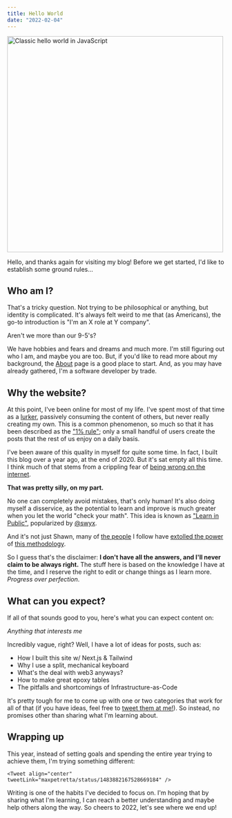```yaml
---
title: Hello World
date: "2022-02-04"
---
```


<img src="/images/hello.png" alt="Classic hello world in JavaScript" width="500" class="mx-auto">

Hello, and thanks again for visiting my blog! Before we get started, I'd like to establish some ground rules...

## Who am I?

That's a tricky question. Not trying to be philosophical or anything, but identity is complicated. It's always felt weird to me that (as Americans), the go-to introduction is "I'm an X role at Y company".

Aren't we more than our 9-5's?

We have hobbies and fears and dreams and much more. I'm still figuring out who I am, and maybe you are too. But, if you'd like to read more about my background, the [About](/) page is a good place to start. And, as you may have already gathered, I'm a software developer by trade.

## Why the website?

At this point, I've been online for most of my life. I've spent most of that time as a [lurker](https://en.wikipedia.org/wiki/Lurker), passively consuming the content of others, but never really creating my own. This is a common phenomenon, so much so that it has been described as the ["1% rule"](<https://en.wikipedia.org/wiki/1%25_rule_(Internet_culture)>); only a small handful of users create the posts that the rest of us enjoy on a daily basis.

I've been aware of this quality in myself for quite some time. In fact, I built this blog over a year ago, at the end of 2020. But it's sat empty all this time. I think much of that stems from a crippling fear of [being wrong on the internet](https://xkcd.com/386/).

**That was pretty silly, on my part.**

No one can completely avoid mistakes, that's only human! It's also doing myself a disservice, as the potential to learn and improve is much greater when you let the world "check your math". This idea is known as ["Learn in Public"](https://www.swyx.io/learn-in-public/), popularized by [@swyx](https://twitter.com/swyx).

And it's not just Shawn, many of [the people](https://twitter.com/Stammy/status/1393217964841787397) I follow have [extolled the power](https://www.fabrizio.so/notes/grow-on-twitter) of [this methodology](https://twitter.com/SimonHoiberg/status/1452218476807000067).

So I guess that's the disclaimer: **I don't have all the answers, and I'll never claim to be always right.** The stuff here is based on the knowledge I have at the time, and I reserve the right to edit or change things as I learn more. _Progress over perfection_.

## What can you expect?

If all of that sounds good to you, here's what you can expect content on:

_Anything that interests me_

Incredibly vague, right? Well, I have a lot of ideas for posts, such as:

- How I built this site w/ Next.js & Tailwind
- Why I use a split, mechanical keyboard
- What's the deal with web3 anyways?
- How to make great epoxy tables
- The pitfalls and shortcomings of Infrastructure-as-Code

It's pretty tough for me to come up with one or two categories that work for all of that (if you have ideas, feel free to [tweet them at me!](https://twitter.com/maxpetretta)). So instead, no promises other than sharing what I'm learning about.

## Wrapping up

This year, instead of setting goals and spending the entire year trying to achieve them, I'm trying something different:

```
<Tweet align="center" tweetLink="maxpetretta/status/1483882167528669184" />
```

Writing is one of the habits I've decided to focus on. I'm hoping that by sharing what I'm learning, I can reach a better understanding and maybe help others along the way. So cheers to 2022, let's see where we end up!
